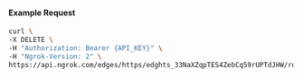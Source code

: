 <!-- Code generated for API Clients. DO NOT EDIT. -->

#### Example Request

```bash
curl \
-X DELETE \
-H "Authorization: Bearer {API_KEY}" \
-H "Ngrok-Version: 2" \
https://api.ngrok.com/edges/https/edghts_33NaXZqpTES4ZebCq59rUPTdJHW/routes/edghtsrt_33NaXVv8CBLWwQzjHXMN2c2VKTU
```
